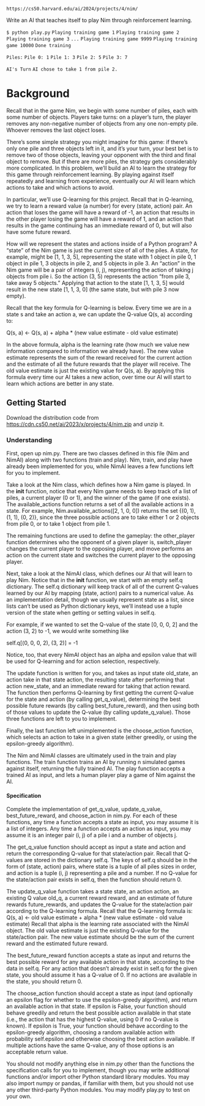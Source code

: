 `https://cs50.harvard.edu/ai/2024/projects/4/nim/`

Write an AI that teaches itself to play Nim through reinforcement learning.

`$ python play.py`
`Playing training game 1`
`Playing training game 2`
`Playing training game 3`
`...`
`Playing training game 9999`
`Playing training game 10000`
`Done training`

`Piles:`
`Pile 0: 1`
`Pile 1: 3`
`Pile 2: 5`
`Pile 3: 7`

`AI's Turn`
`AI chose to take 1 from pile 2.`

# Background

Recall that in the game Nim, we begin with some number of piles, each with some number of objects. Players take turns: on a player’s turn, the player removes any non-negative number of objects from any one non-empty pile. Whoever removes the last object loses.

There’s some simple strategy you might imagine for this game: if there’s only one pile and three objects left in it, and it’s your turn, your best bet is to remove two of those objects, leaving your opponent with the third and final object to remove. But if there are more piles, the strategy gets considerably more complicated. In this problem, we’ll build an AI to learn the strategy for this game through reinforcement learning. By playing against itself repeatedly and learning from experience, eventually our AI will learn which actions to take and which actions to avoid.

In particular, we’ll use Q-learning for this project. Recall that in Q-learning, we try to learn a reward value (a number) for every (state, action) pair. An action that loses the game will have a reward of -1, an action that results in the other player losing the game will have a reward of 1, and an action that results in the game continuing has an immediate reward of 0, but will also have some future reward.

How will we represent the states and actions inside of a Python program? A “state” of the Nim game is just the current size of all of the piles. A state, for example, might be [1, 1, 3, 5], representing the state with 1 object in pile 0, 1 object in pile 1, 3 objects in pile 2, and 5 objects in pile 3. An “action” in the Nim game will be a pair of integers (i, j), representing the action of taking j objects from pile i. So the action (3, 5) represents the action “from pile 3, take away 5 objects.” Applying that action to the state [1, 1, 3, 5] would result in the new state [1, 1, 3, 0] (the same state, but with pile 3 now empty).

Recall that the key formula for Q-learning is below. Every time we are in a state s and take an action a, we can update the Q-value Q(s, a) according to:

Q(s, a) <- Q(s, a) + alpha * (new value estimate - old value estimate)

In the above formula, alpha is the learning rate (how much we value new information compared to information we already have). The new value estimate represents the sum of the reward received for the current action and the estimate of all the future rewards that the player will receive. The old value estimate is just the existing value for Q(s, a). By applying this formula every time our AI takes a new action, over time our AI will start to learn which actions are better in any state.

## Getting Started

Download the distribution code from https://cdn.cs50.net/ai/2023/x/projects/4/nim.zip and unzip it.

### Understanding

First, open up nim.py. There are two classes defined in this file (Nim and NimAI) along with two functions (train and play). Nim, train, and play have already been implemented for you, while NimAI leaves a few functions left for you to implement.

Take a look at the Nim class, which defines how a Nim game is played. In the __init__ function, notice that every Nim game needs to keep track of a list of piles, a current player (0 or 1), and the winner of the game (if one exists). The available_actions function returns a set of all the available actions in a state. For example, Nim.available_actions([2, 1, 0, 0]) returns the set {(0, 1), (1, 1), (0, 2)}, since the three possible actions are to take either 1 or 2 objects from pile 0, or to take 1 object from pile 1.

The remaining functions are used to define the gameplay: the other_player function determines who the opponent of a given player is, switch_player changes the current player to the opposing player, and move performs an action on the current state and switches the current player to the opposing player.

Next, take a look at the NimAI class, which defines our AI that will learn to play Nim. Notice that in the __init__ function, we start with an empty self.q dictionary. The self.q dictionary will keep track of all of the current Q-values learned by our AI by mapping (state, action) pairs to a numerical value. As an implementation detail, though we usually represent state as a list, since lists can’t be used as Python dictionary keys, we’ll instead use a tuple version of the state when getting or setting values in self.q.

For example, if we wanted to set the Q-value of the state [0, 0, 0, 2] and the action (3, 2) to -1, we would write something like

self.q[(0, 0, 0, 2), (3, 2)] = -1

Notice, too, that every NimAI object has an alpha and epsilon value that will be used for Q-learning and for action selection, respectively.

The update function is written for you, and takes as input state old_state, an action take in that state action, the resulting state after performing that action new_state, and an immediate reward for taking that action reward. The function then performs Q-learning by first getting the current Q-value for the state and action (by calling get_q_value), determining the best possible future rewards (by calling best_future_reward), and then using both of those values to update the Q-value (by calling update_q_value). Those three functions are left to you to implement.

Finally, the last function left unimplemented is the choose_action function, which selects an action to take in a given state (either greedily, or using the epsilon-greedy algorithm).

The Nim and NimAI classes are ultimately used in the train and play functions. The train function trains an AI by running n simulated games against itself, returning the fully trained AI. The play function accepts a trained AI as input, and lets a human player play a game of Nim against the AI.

#### Specification

Complete the implementation of get_q_value, update_q_value, best_future_reward, and choose_action in nim.py. For each of these functions, any time a function accepts a state as input, you may assume it is a list of integers. Any time a function accepts an action as input, you may assume it is an integer pair (i, j) of a pile i and a number of objects j.

The get_q_value function should accept as input a state and action and return the corresponding Q-value for that state/action pair.
Recall that Q-values are stored in the dictionary self.q. The keys of self.q should be in the form of (state, action) pairs, where state is a tuple of all piles sizes in order, and action is a tuple (i, j) representing a pile and a number.
If no Q-value for the state/action pair exists in self.q, then the function should return 0.

The update_q_value function takes a state state, an action action, an existing Q value old_q, a current reward reward, and an estimate of future rewards future_rewards, and updates the Q-value for the state/action pair according to the Q-learning formula.
Recall that the Q-learning formula is: Q(s, a) <- old value estimate + alpha * (new value estimate - old value estimate)
Recall that alpha is the learning rate associated with the NimAI object.
The old value estimate is just the existing Q-value for the state/action pair. The new value estimate should be the sum of the current reward and the estimated future reward.

The best_future_reward function accepts a state as input and returns the best possible reward for any available action in that state, according to the data in self.q.
For any action that doesn’t already exist in self.q for the given state, you should assume it has a Q-value of 0.
If no actions are available in the state, you should return 0.

The choose_action function should accept a state as input (and optionally an epsilon flag for whether to use the epsilon-greedy algorithm), and return an available action in that state.
If epsilon is False, your function should behave greedily and return the best possible action available in that state (i.e., the action that has the highest Q-value, using 0 if no Q-value is known).
If epsilon is True, your function should behave according to the epsilon-greedy algorithm, choosing a random available action with probability self.epsilon and otherwise choosing the best action available.
If multiple actions have the same Q-value, any of those options is an acceptable return value.

You should not modify anything else in nim.py other than the functions the specification calls for you to implement, though you may write additional functions and/or import other Python standard library modules. You may also import numpy or pandas, if familiar with them, but you should not use any other third-party Python modules. You may modify play.py to test on your own.

